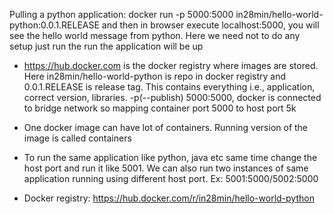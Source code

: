 Pulling a python application: docker run -p 5000:5000 in28min/hello-world-python:0.0.1.RELEASE and then in browser execute localhost:5000, you will see the hello world message from python. Here we need not to do any setup just run the run the application will be up

* https://hub.docker.com is the docker registry where images are stored. Here in28min/hello-world-python is repo in docker registry and 0.0.1.RELEASE is release tag. This contains everything i.e., application, correct version, libraries. -p(--publish) 5000:5000, docker is connected to bridge network so mapping container port 5000 to host port 5k

* One docker image can have lot of containers. Running version of the image is called containers

* To run the same application like python, java etc same time change the host port and run it like 5001. We can also run two instances of same application running using different host port. Ex: 5001:5000/5002:5000

* Docker registry: https://hub.docker.com/r/in28min/hello-world-python